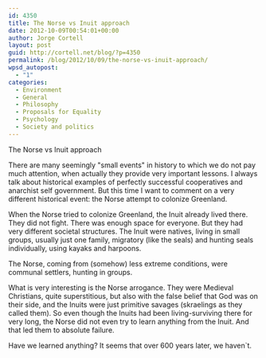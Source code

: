 ```yaml
---
id: 4350
title: The Norse vs Inuit approach
date: 2012-10-09T00:54:01+00:00
author: Jorge Cortell
layout: post
guid: http://cortell.net/blog/?p=4350
permalink: /blog/2012/10/09/the-norse-vs-inuit-approach/
wpsd_autopost:
  - "1"
categories:
  - Environment
  - General
  - Philosophy
  - Proposals for Equality
  - Psychology
  - Society and politics
---
```

The Norse vs Inuit approach

There are many seemingly "small events" in history to which we do not pay much attention, when actually they provide very important lessons. I always talk about historical examples of perfectly successful cooperatives and anarchist self government. But this time I want to comment on a very different historical event: the Norse attempt to colonize Greenland.

When the Norse tried to colonize Greenland, the Inuit already lived there. They did not fight. There was enough space for everyone. But they had very different societal structures. The Inuit were natives, living in small groups, usually just one family, migratory (like the seals) and hunting seals individually, using kayaks and harpoons. 

The Norse, coming from (somehow) less extreme conditions, were communal settlers, hunting in groups.

What is very interesting is the Norse arrogance. They were Medieval Christians, quite superstitious, but also with the false belief that God was on their side, and the Inuits were just primitive savages (skraelings as they called them). So even though the Inuits had been living-surviving there for very long, the Norse did not even try to learn anything from the Inuit. And that led them to absolute failure.

Have we learned anything? It seems that over 600 years later, we haven`t.